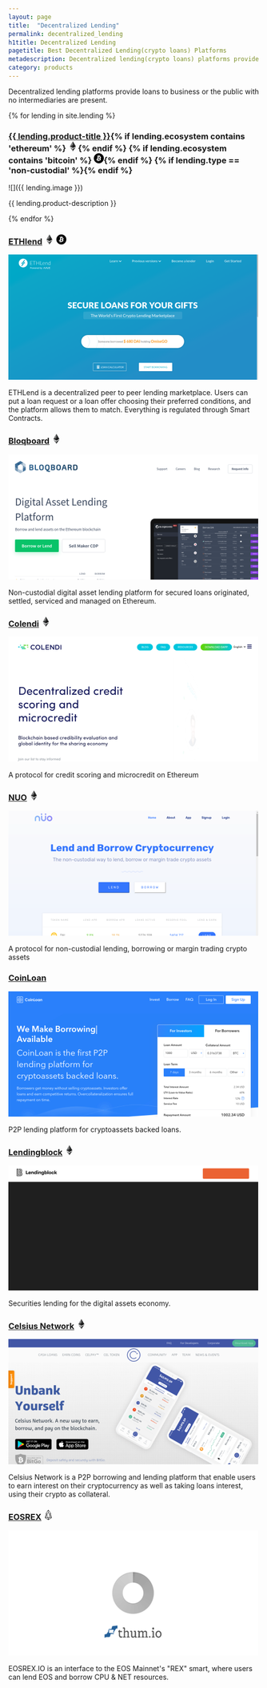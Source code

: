```yaml
---
layout: page
title:  "Decentralized Lending"
permalink: decentralized_lending
h1title: Decentralized Lending
pagetitle: Best Decentralized Lending(crypto loans) Platforms
metadescription: Decentralized lending(crypto loans) platforms provide loans to business or the public with no intermediaries are present.
category: products
---
```

Decentralized lending platforms provide loans to business or the public with no intermediaries are present.

{% for lending in site.lending %}
### <a href="{{ lending.product-url }}">{{ lending.product-title }}</a>{% if lending.ecosystem contains 'ethereum' %} ![](images/ether.png "Built on Ethereum or related to Ethereum ecosystem"){% endif %} {% if lending.ecosystem contains 'bitcoin' %} ![](/images/btc.png "Using Bitcoin ecosystem"){% endif %} {% if lending.type == 'non-custodial' %}<i class="fas fa-user-lock" title="Non-custodial"></i>{% endif %}

![]({{ lending.image }})

{{ lending.product-description }}

{% endfor %}

### [ETHlend](https://ethlend.io/) ![](/images/ether.png "Built on Ethereum or related to Ethereum ecosystem") ![](/images/btc.png "Using Bitcoin ecosystem")  <i class="fas fa-user-lock" title="Non-custodial"></i>

![](/images/output_md/httpsethlendio.png)

ETHLend is a decentralized peer to peer lending marketplace. Users can put a loan request or a loan offer choosing their preferred conditions, and the platform allows them to match. Everything is regulated through Smart Contracts.

### [Bloqboard](https://bloqboard.com/) ![](/images/ether.png "Built on Ethereum or related to Ethereum ecosystem") <i class="fas fa-user-lock" title="Non-custodial"></i>

![](/images/output_md/httpsbloqboardcom.png)

Non-custodial digital asset lending platform for secured loans originated, settled, serviced and managed on Ethereum.

### [Colendi](https://www.colendi.com/) ![](/images/ether.png "Built on Ethereum or related to Ethereum ecosystem")

![](/images/output_md/httpswwwcolendicom.png)

A protocol for credit scoring and microcredit on Ethereum

### [NUO](https://www.nuo.network/) ![](/images/ether.png "Built on Ethereum or related to Ethereum ecosystem") <i class="fas fa-user-lock" title="Non-custodial"></i>

![](/images/output_md/httpswwwnuonetwork.png)

A protocol for non-custodial lending, borrowing or margin trading crypto assets

### [CoinLoan](https://coinloan.io/)

![](/images/output_md/httpscoinloanio.png)

P2P lending platform for cryptoassets backed loans.

### [Lendingblock](https://lendingblock.com/) ![](/images/ether.png "Built on Ethereum or related to Ethereum ecosystem")

![](/images/output_md/httpslendingblockcom.png)

Securities lending for the digital assets economy.

### [Celsius Network](https://celsius.network/) ![](/images/ether.png "Built on Ethereum or related to Ethereum ecosystem")

![](/images/output_md/httpscelsiusnetwork.png)

Celsius Network is a P2P borrowing and lending platform that enable users to earn interest on their cryptocurrency as well as taking loans interest, using their crypto as collateral.

### [EOSREX](https://eosrex.io/) ![](/images/eos.png "Built on EOS or related to EOS ecosystem") <i class="fas fa-user-lock" title="Non-custodial"></i>

![](/images/output_md/httpseosrexio.png)

EOSREX.IO is an interface to the EOS Mainnet's "REX" smart, where users can lend EOS and borrow CPU & NET resources.
